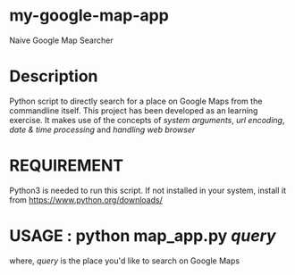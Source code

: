 # my-google-map-app
Naive Google Map Searcher

# Description
Python script to directly search for a place on Google Maps from the commandline itself. This project has been developed as an learning exercise. It makes use of the concepts of *system arguments*, *url encoding*, *date & time processing* and *handling web browser*

# REQUIREMENT
Python3 is needed to run this script. If not installed in your system, install it from https://www.python.org/downloads/

# USAGE : python map_app.py _query_

where, 
*query* is the place you'd like to search on Google Maps

